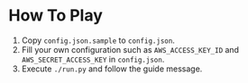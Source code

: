 # How To Play

1. Copy `config.json.sample` to `config.json`.
1. Fill your own configuration such as `AWS_ACCESS_KEY_ID` and `AWS_SECRET_ACCESS_KEY` in `config.json`.
1. Execute `./run.py` and follow the guide message.
